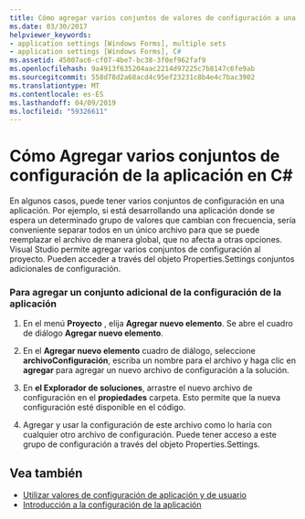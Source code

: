 ```yaml
---
title: Cómo agregar varios conjuntos de valores de configuración a una aplicación en C#
ms.date: 03/30/2017
helpviewer_keywords:
- application settings [Windows Forms], multiple sets
- application settings [Windows Forms], C#
ms.assetid: 45007ac6-cf07-4be7-bc38-3f0ef962faf9
ms.openlocfilehash: 9a4913f635204aac2214d97225c7b8147c6fe9ab
ms.sourcegitcommit: 558d78d2a68acd4c95ef23231c8b4e4c7bac3902
ms.translationtype: MT
ms.contentlocale: es-ES
ms.lasthandoff: 04/09/2019
ms.locfileid: "59326611"
---
```

# <a name="how-to-add-multiple-sets-of-settings-to-your-application-in-c"></a>Cómo Agregar varios conjuntos de configuración de la aplicación en C\#
En algunos casos, puede tener varios conjuntos de configuración en una aplicación. Por ejemplo, si está desarrollando una aplicación donde se espera un determinado grupo de valores que cambian con frecuencia, sería conveniente separar todos en un único archivo para que se puede reemplazar el archivo de manera global, que no afecta a otras opciones. Visual Studio permite agregar varios conjuntos de configuración al proyecto. Pueden acceder a través del objeto Properties.Settings conjuntos adicionales de configuración.  
  
### <a name="to-add-an-additional-set-of-setting-to-your-application"></a>Para agregar un conjunto adicional de la configuración de la aplicación  
  
1. En el menú **Proyecto** , elija **Agregar nuevo elemento**. Se abre el cuadro de diálogo **Agregar nuevo elemento**.  
  
2. En el **Agregar nuevo elemento** cuadro de diálogo, seleccione **archivoConfiguración**, escriba un nombre para el archivo y haga clic en **agregar** para agregar un nuevo archivo de configuración a la solución.  
  
3. En **el Explorador de soluciones**, arrastre el nuevo archivo de configuración en el **propiedades** carpeta. Esto permite que la nueva configuración esté disponible en el código.  
  
4. Agregar y usar la configuración de este archivo como lo haría con cualquier otro archivo de configuración. Puede tener acceso a este grupo de configuración a través del objeto Properties.Settings.  
  
## <a name="see-also"></a>Vea también

- [Utilizar valores de configuración de aplicación y de usuario](using-application-settings-and-user-settings.md)
- [Introducción a la configuración de la aplicación](application-settings-overview.md)
